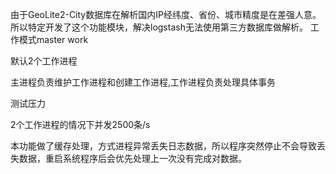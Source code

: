 由于GeoLite2-City数据库在解析国内IP经纬度、省份、城市精度是在差强人意。
所以特定开发了这个功能模块，解决logstash无法使用第三方数据库做解析。
工作模式master work

默认2个工作进程

主进程负责维护工作进程和创建工作进程,工作进程负责处理具体事务

测试压力

2个工作进程的情况下并发2500条/s

本功能做了缓存处理，方式进程异常丢失日志数据，所以程序突然停止不会导致丢失数据，重启系统程序后会优先处理上一次没有完成对数据。
